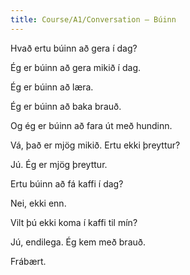 ```yaml
---
title: Course/A1/Conversation – Búinn
---
```


Hvað ertu búinn að gera í dag?

Ég er búinn að gera mikið í dag.

Ég er búinn að læra.

Ég er búinn að baka brauð.

Og ég er búinn að fara út með hundinn.

Vá, það er mjög mikið. Ertu ekki þreyttur?

Jú. Ég er mjög þreyttur.

Ertu búinn að fá kaffi í dag?

Nei, ekki enn.

Vilt þú ekki koma í kaffi til mín?

Jú, endilega. Ég kem með brauð.

Frábært.


